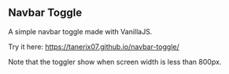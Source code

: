 ## Navbar Toggle

A simple navbar toggle made with VanillaJS.

Try it here: https://tanerix07.github.io/navbar-toggle/

Note that the toggler show when screen width is less than 800px.